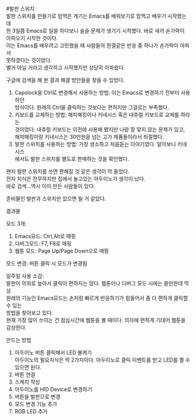 #발판 스위치  
발판 스위치를 만들기로 맘먹은 계기는 Emacs를 배워보기로 맘먹고 배우기 시작했는데  
한 3일쯤 Emacs로 일을 하다보니 슬슬 문제가 생기기 시작했다. 바로 새끼 손가락이  
아파오기 시작한 것이다.  
이는 Emacs를 배우려고 고민했을 때 사람들의 한결같은 반응 중 하나가 손가락이 아파서  
못하겠다는 것이었다.  
별거 아닐 거라고 생각하고 시작했지만 상당히 아파왔다.  


구글에 검색을 해 본 결과 해결 방안들을 찾을 수 있었다.  
1. Capslock을 Ctrl로 변경해서 사용하는 방법: 이는 Emacs로 변경하기 전부터 사용하던  
방식이다. 원래의 Ctrl을 클릭하는 것보다는 편하지만 그걸로는 부족했다.  
2. 키보드를 교체하는 방법: 해피해킹이나 키네시스 혹은 내츄럴 키보드로 교체를 하라는  
것이었다. 내츄럴 키보드는 이전에 사용해 봤지만 나랑 잘 맞지 않는 문제가 있고,  
해피해킹이랑 키네시스는 30만원을 넘는 고가 제품들이라서 좌절했다.  
3. 발판 스위치를 사용하는 방법: 가장 생소하고 처음듣는 이야기였다. 알아보니 키네시스  
에서도 발판 스위치를 별도로 판매하는 것을 확인했다.  

왠지 발판 스위치를 쓰면 편해질 것 같은 생각이 막 들었다.  
전자 지식은 전무하지만 집에서 놀고있는 아두이노가 생각이 났다.  
바로 검색...역시 이미 만든 사람들이 있다.  

준비물인 발판과 스위치만 있으면 될 거 같았다.  

결과물  

모드 3개:  
1. Emacs모드: Ctrl,Alt로 매핑  
2. 디버그모드: F7, F8로 매핑  
3. 웹툰 모드: Page Up/Page Down으로 매핑  

모드 변경: 버튼 클릭 시 모드가 변경됨  

일주일 사용 소감:  
발판이 의외로 높아서 클릭이 편하지는 않다. 웹툰이나 디버그 모드 시에는 쓸만한데 막상  
원래의 기능인 Emacs모드는 손처럼 빠르게 반응하기가 힘들어서 좀 더 편하게 클릭할 수 있는  
방법을 찾아보고 있다.  
현재 가장 많이 쓰이는 건 점심시간에 웹툰을 볼 때이다. 의자에 편하게 기대어 웹툰을 감상한다.  

만드는 방법  
1. 아두이노 버튼 클릭해서 LED 불켜기  
   아두이노의 필요지식은 딱 2가지이다. 아두이노로 클릭 이벤트를 받고 LED를 켤 수 있으면 된다.  
3. 버튼 연결  
4. 스케치 작성  
5. 아두이노를 HID Device로 변경하기  
6. 버튼을 발판으로 변경  
7. 모드 변경 기능 추가  
8. RGB LED 추가  

